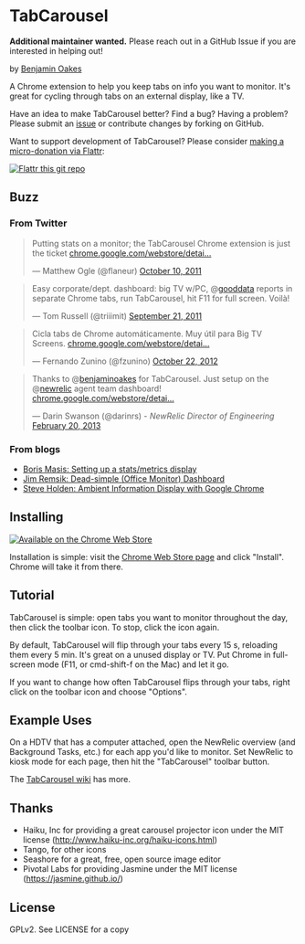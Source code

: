 TabCarousel
===========

**Additional maintainer wanted.**  Please reach out in a GitHub Issue if you are interested in helping out!

by [Benjamin Oakes](http://www.benjaminoakes.com/)

A Chrome extension to help you keep tabs on info you want to monitor.  It's great for cycling through tabs on an external display, like a TV.

Have an idea to make TabCarousel better?  Find a bug?  Having a problem?  Please submit an [issue](https://github.com/benjaminoakes/TabCarousel/issues) or contribute changes by forking on GitHub.

Want to support development of TabCarousel?  Please consider [making a micro-donation via Flattr](https://flattr.com/submit/auto?user_id=benjaminoakes&url=https://github.com/benjaminoakes/TabCarousel&title=TabCarousel&language=en_GB&tags=github&category=software):

[![Flattr this git repo](http://api.flattr.com/button/flattr-badge-large.png)](https://flattr.com/submit/auto?user_id=benjaminoakes&url=https://github.com/benjaminoakes/TabCarousel&title=TabCarousel&language=en_GB&tags=github&category=software)

Buzz
----

### From Twitter

<blockquote class="twitter-tweet"><p>Putting stats on a monitor; the TabCarousel Chrome extension is just the ticket <a href="http://t.co/5tkceGGq" title="https://chrome.google.com/webstore/detail/ddldimidiliclngjipajmjjiakhbcohn">chrome.google.com/webstore/detai…</a></p>&mdash; Matthew Ogle (@flaneur) <a href="https://twitter.com/flaneur/status/123363018754097152" data-datetime="2011-10-10T11:43:30+00:00">October 10, 2011</a></blockquote>

<blockquote class="twitter-tweet"><p>Easy corporate/dept. dashboard: big TV w/PC, @<a href="https://twitter.com/gooddata">gooddata</a> reports in separate Chrome tabs, run TabCarousel, hit F11 for full screen. Voilà!</p>&mdash; Tom Russell (@triiimit) <a href="https://twitter.com/triiimit/status/116522506361376768" data-datetime="2011-09-21T14:41:45+00:00">September 21, 2011</a></blockquote>

<blockquote class="twitter-tweet"><p>Cicla tabs de Chrome automáticamente. Muy útil para Big TV Screens. <a href="https://t.co/ouAAej2w" title="https://chrome.google.com/webstore/detail/tabcarousel/ddldimidiliclngjipajmjjiakhbcohn">chrome.google.com/webstore/detai…</a></p>&mdash; Fernando Zunino (@fzunino) <a href="https://twitter.com/fzunino/status/260526980913582080" data-datetime="2012-10-22T23:44:07+00:00">October 22, 2012</a></blockquote>

<blockquote class="twitter-tweet"><p>Thanks to @<a href="https://twitter.com/benjaminoakes">benjaminoakes</a> for TabCarousel. Just setup on the @<a href="https://twitter.com/newrelic">newrelic</a> agent team dashboard! <a href="https://t.co/sWVa9gRgw3" title="https://chrome.google.com/webstore/detail/tabcarousel/ddldimidiliclngjipajmjjiakhbcohn?hl=en">chrome.google.com/webstore/detai…</a></p>&mdash; Darin Swanson (@darinrs) - <em>NewRelic Director of Engineering</em> <a href="https://twitter.com/darinrs/status/304367585653321728">February 20, 2013</a></blockquote>

### From blogs

* [Boris Masis: Setting up a stats/metrics display](http://borism.net/2012/12/04/setting-up-a-statsmetrics-display/)
* [Jim Remsik: Dead-simple (Office Monitor) Dashboard](https://coderwall.com/p/iqubqa)
* [Steve Holden: Ambient Information Display with Google Chrome](http://sholden.typepad.com/weblog/2011/10/ambient-information-display-with-google-chrome.html)

Installing
----------

[![Available on the Chrome Web Store](https://github.com/benjaminoakes/TabCarousel/raw/develop/resources/ChromeWebStore_BadgeWBorder_v2_206x58.png)](http://chrome.google.com/webstore/detail/ddldimidiliclngjipajmjjiakhbcohn)

Installation is simple:  visit the [Chrome Web Store page](http://chrome.google.com/webstore/detail/ddldimidiliclngjipajmjjiakhbcohn) and click "Install".  Chrome will take it from there.

Tutorial
--------

TabCarousel is simple:  open tabs you want to monitor throughout the day, then click the toolbar icon.  To stop, click the icon again.

By default, TabCarousel will flip through your tabs every 15 s, reloading them every 5 min.  It's great on a unused display or TV.  Put Chrome in full-screen mode (F11, or cmd-shift-f on the Mac) and let it go.

If you want to change how often TabCarousel flips through your tabs, right click on the toolbar icon and choose "Options".

Example Uses
------------

On a HDTV that has a computer attached, open the NewRelic overview (and Background Tasks, etc.) for each app you'd like to monitor.  Set NewRelic to kiosk mode for each page, then hit the "TabCarousel" toolbar button.

The [TabCarousel wiki](https://github.com/benjaminoakes/TabCarousel/wiki) has more.

Thanks
------

* Haiku, Inc for providing a great carousel projector icon under the MIT license (http://www.haiku-inc.org/haiku-icons.html)
* Tango, for other icons
* Seashore for a great, free, open source image editor
* Pivotal Labs for providing Jasmine under the MIT license (https://jasmine.github.io/)

License
-------

GPLv2.  See LICENSE for a copy
